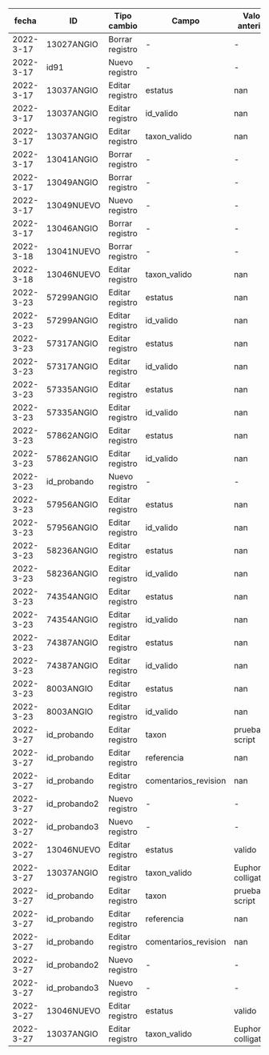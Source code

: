 | fecha | ID | Tipo cambio | Campo | Valor anterior | Valor actual | Usuario | 
| -- | -- | -- | -- | -- | -- | -- |
| 2022-3-17 | 13027ANGIO | Borrar registro | - | - | - | vivian | 
| 2022-3-17 | id91 | Nuevo registro | - | - | - | vivian |
| 2022-3-17 | 13037ANGIO | Editar registro | estatus | nan | valido | vivian |
| 2022-3-17 | 13037ANGIO | Editar registro | id_valido | nan | 13037ANGIO | vivian |
| 2022-3-17 | 13037ANGIO | Editar registro | taxon_valido | nan | Euphorbia colligata | vivian |
| 2022-3-17 | 13041ANGIO | Borrar registro | - | - | - | vivian | 
| 2022-3-17 | 13049ANGIO | Borrar registro | - | - | - | vivian | 
| 2022-3-17 | 13049NUEVO | Nuevo registro | - | - | - | vivian |
| 2022-3-17 | 13046ANGIO | Borrar registro | - | - | - | vivian | 
| 2022-3-18 | 13041NUEVO | Borrar registro | - | - | - | vivian | 
| 2022-3-18 | 13046NUEVO | Editar registro | taxon_valido | nan | asdad | vivian |
| 2022-3-23 | 57299ANGIO | Editar registro | estatus | nan | Aceptado/Válido | Script |
| 2022-3-23 | 57299ANGIO | Editar registro | id_valido | nan | 57299ANGIO | Script |
| 2022-3-23 | 57317ANGIO | Editar registro | estatus | nan | Aceptado/Válido | Script |
| 2022-3-23 | 57317ANGIO | Editar registro | id_valido | nan | 57317ANGIO | Script |
| 2022-3-23 | 57335ANGIO | Editar registro | estatus | nan | Aceptado/Válido | Script |
| 2022-3-23 | 57335ANGIO | Editar registro | id_valido | nan | 57335ANGIO | Script |
| 2022-3-23 | 57862ANGIO | Editar registro | estatus | nan | Aceptado/Válido | Script |
| 2022-3-23 | 57862ANGIO | Editar registro | id_valido | nan | 57862ANGIO | Script |
| 2022-3-23 | id_probando | Nuevo registro | - | - | - | admin |
| 2022-3-23 | 57956ANGIO | Editar registro | estatus | nan | Aceptado/Válido | Script |
| 2022-3-23 | 57956ANGIO | Editar registro | id_valido | nan | 57956ANGIO | Script |
| 2022-3-23 | 58236ANGIO | Editar registro | estatus | nan | Aceptado/Válido | Script |
| 2022-3-23 | 58236ANGIO | Editar registro | id_valido | nan | 58236ANGIO | Script |
| 2022-3-23 | 74354ANGIO | Editar registro | estatus | nan | Aceptado/Válido | Script |
| 2022-3-23 | 74354ANGIO | Editar registro | id_valido | nan | 74354ANGIO | Script |
| 2022-3-23 | 74387ANGIO | Editar registro | estatus | nan | Aceptado/Válido | Script |
| 2022-3-23 | 74387ANGIO | Editar registro | id_valido | nan | 74387ANGIO | Script |
| 2022-3-23 | 8003ANGIO | Editar registro | estatus | nan | Aceptado/Válido | Script |
| 2022-3-23 | 8003ANGIO | Editar registro | id_valido | nan | 8003ANGIO | Script |
| 2022-3-27 | id_probando | Editar registro | taxon | prueba script | hola | admin |
| 2022-3-27 | id_probando | Editar registro | referencia | nan | hola ref | admin |
| 2022-3-27 | id_probando | Editar registro | comentarios_revision | nan | adasd | admin |
| 2022-3-27 | id_probando2 | Nuevo registro | - | - | - | prueba |
| 2022-3-27 | id_probando3 | Nuevo registro | - | - | - | admin@zen.dro |
| 2022-3-27 | 13046NUEVO | Editar registro | estatus | valido | valido nuevodasd | admin@zen.dro |
| 2022-3-27 | 13037ANGIO | Editar registro | taxon_valido | Euphorbia colligata | Probando123 | Script |
| 2022-3-27 | id_probando | Editar registro | taxon | prueba script | hola | admin |
| 2022-3-27 | id_probando | Editar registro | referencia | nan | hola ref | admin |
| 2022-3-27 | id_probando | Editar registro | comentarios_revision | nan | adasd | admin |
| 2022-3-27 | id_probando2 | Nuevo registro | - | - | - | prueba |
| 2022-3-27 | id_probando3 | Nuevo registro | - | - | - | admin@zen.dro |
| 2022-3-27 | 13046NUEVO | Editar registro | estatus | valido | valido nuevodasd | admin@zen.dro |
| 2022-3-27 | 13037ANGIO | Editar registro | taxon_valido | Euphorbia colligata | Probando123 | Script |
